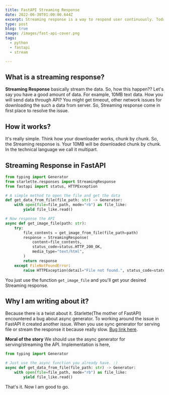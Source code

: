 ```yaml
---
title: FastAPI Streaming Response
date: 2022-06-30T01:00:00.644Z
excerpt: Streaming response is a way to respond user continuously. Today we will learn how to properly use the steaming response.
type: post
blog: true
image: /images/fast-api-cover.png
tags:
  - python
  - fastapi
  - stream

---
```

## What is a streaming response?
**Streaming Response** basically stream the data. So, how this happen?? Let's say you have a good amount of data. For example, 10MB text data. How you will send data through API? You might get timeout, other network issues for downloading the such a data from server. So, Streaming response come in first place to resolve the issue.

## How it works?
It's really simple. Think how your downloader works, chunk by chunk. So, the Streaming response is. Your 10MB will be downloaded chunk by chunk. In the technical language we call it multipart.

## Streaming Response in FastAPI
```python
from typing import Generator
from starlette.responses import StreamingResponse
from fastapi import status, HTTPException

# A simple method to open the file and get the data
def get_data_from_file(file_path: str) -> Generator:
    with open(file=file_path, mode="rb") as file_like:
        yield file_like.read()

# Now response the API
async def get_image_file(path: str):
    try:
        file_contents = get_image_from_file(file_path=path)
        response = StreamingResponse(
            content=file_contents,
            status_code=status.HTTP_200_OK,
            media_type="text/html",
        )
        return response
    except FileNotFoundError:
        raise HTTPException(detail="File not found.", status_code=status.HTTP_404_NOT_FOUND)
```
You just use the function `get_image_file` and you'll get your desired Streaming response.  

## Why I am writing about it?
Because there is a twist about it. Starlette(The mother of FastAPI) encountered a bug about async generator. To working around the issue in FastAPI it created another issue. When you use sync generator for serving file or stream the response it because really slow.
[Bug link here](https://github.com/encode/starlette/issues/793).

**Moral of the story** We should use the async generator for serving/streaming the API. Implementation is here,
```python
from typing import Generator

# Just use the async function you already have. :)
async def get_data_from_file(file_path: str) -> Generator:
    with open(file=file_path, mode="rb") as file_like:
        yield file_like.read()

```

That's it. Now I am good to go. 